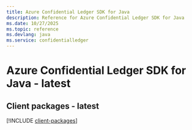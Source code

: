 ```yaml
---
title: Azure Confidential Ledger SDK for Java
description: Reference for Azure Confidential Ledger SDK for Java
ms.date: 10/27/2025
ms.topic: reference
ms.devlang: java
ms.service: confidentialledger
---
```

# Azure Confidential Ledger SDK for Java - latest

## Client packages - latest
[!INCLUDE [client-packages](confidential-ledger-client-index.md)]
